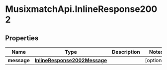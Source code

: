 # MusixmatchApi.InlineResponse2002

## Properties
Name | Type | Description | Notes
------------ | ------------- | ------------- | -------------
**message** | [**InlineResponse2002Message**](InlineResponse2002Message.md) |  | [optional] 


